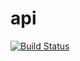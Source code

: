 api
===
[![Build Status](https://travis-ci.org/Prowl/api.svg?branch=master)](https://travis-ci.org/Prowl/api)
